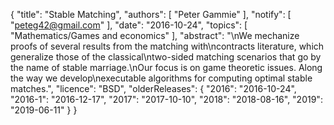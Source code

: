 {
    "title": "Stable Matching",
    "authors": [
        "Peter Gammie"
    ],
    "notify": [
        "peteg42@gmail.com"
    ],
    "date": "2016-10-24",
    "topics": [
        "Mathematics/Games and economics"
    ],
    "abstract": "\nWe mechanize proofs of several results from the matching with\ncontracts literature, which generalize those of the classical\ntwo-sided matching scenarios that go by the name of stable marriage.\nOur focus is on game theoretic issues. Along the way we develop\nexecutable algorithms for computing optimal stable matches.",
    "licence": "BSD",
    "olderReleases": {
        "2016": "2016-10-24",
        "2016-1": "2016-12-17",
        "2017": "2017-10-10",
        "2018": "2018-08-16",
        "2019": "2019-06-11"
    }
}